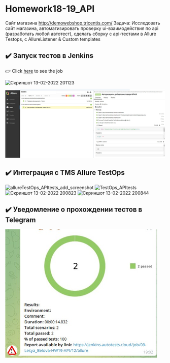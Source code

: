 # Homework18-19_API
Сайт магазина http://demowebshop.tricentis.com/
Задача: Исследовать сайт магазина, автоматизировать проверку ui-взаимодействия по api (разработать любой автотест), сделать сборку с api-тестами в Allure Testops, 
с AllureListener & Custom templates

## :heavy_check_mark: Запуск тестов в Jenkins

:point_right: Click [here](https://jenkins.autotests.cloud/job/09-Lesya_Belova-HW19-API/) to see the job

![Скриншот 13-02-2022 201123](https://user-images.githubusercontent.com/93153268/153806316-923c4fb8-a1e0-4b00-b9c5-f56273ff37c2.jpg)

![](pictures/jenkins_two_tests.jpg)


## :heavy_check_mark: Интеграция с TMS Allure TestOps

![allureTestOps_APItests_add_screenshot](https://user-images.githubusercontent.com/93153268/153806409-44713843-5083-4825-8be9-2cca5369e5ab.jpg)
![TestOps_APItests](https://user-images.githubusercontent.com/93153268/153806425-4d8b5035-300c-4898-bb18-8ef4efca96c7.jpg)
![Скриншот 13-02-2022 200823](https://user-images.githubusercontent.com/93153268/153806432-437a995f-5353-48ed-867e-debafe9a403e.jpg)
![Скриншот 13-02-2022 200844](https://user-images.githubusercontent.com/93153268/153806436-744a0196-1678-44cd-ae84-b04e22cdd124.jpg)


## :heavy_check_mark: Уведомление о прохождении тестов в Telegram

![](pictures/telegram_APItestsNew.jpg)
